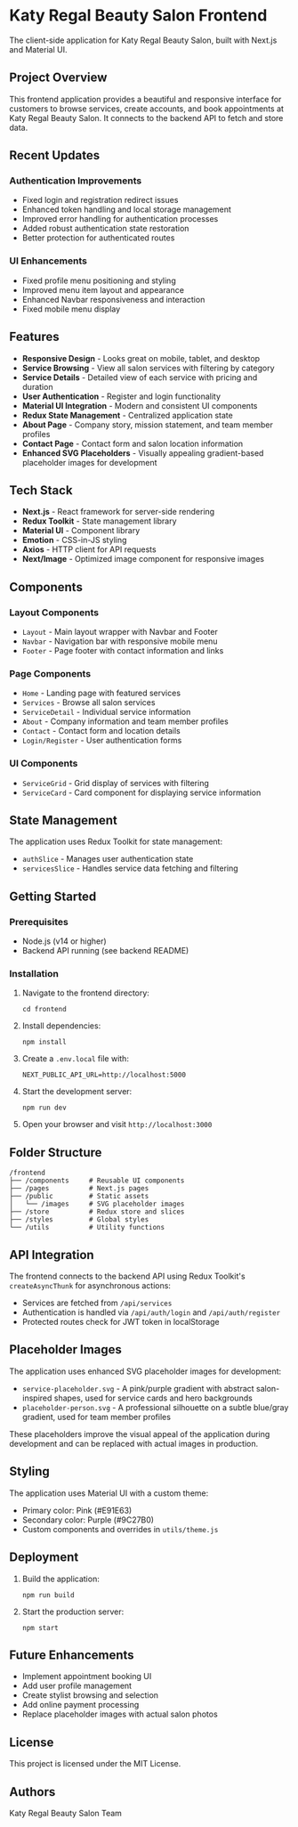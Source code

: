 # Katy Regal Beauty Salon Frontend

The client-side application for Katy Regal Beauty Salon, built with Next.js and Material UI.

## Project Overview

This frontend application provides a beautiful and responsive interface for customers to browse services, create accounts, and book appointments at Katy Regal Beauty Salon. It connects to the backend API to fetch and store data.

## Recent Updates

### Authentication Improvements
- Fixed login and registration redirect issues
- Enhanced token handling and local storage management
- Improved error handling for authentication processes
- Added robust authentication state restoration
- Better protection for authenticated routes

### UI Enhancements
- Fixed profile menu positioning and styling
- Improved menu item layout and appearance
- Enhanced Navbar responsiveness and interaction
- Fixed mobile menu display

## Features

- **Responsive Design** - Looks great on mobile, tablet, and desktop
- **Service Browsing** - View all salon services with filtering by category
- **Service Details** - Detailed view of each service with pricing and duration
- **User Authentication** - Register and login functionality
- **Material UI Integration** - Modern and consistent UI components
- **Redux State Management** - Centralized application state
- **About Page** - Company story, mission statement, and team member profiles
- **Contact Page** - Contact form and salon location information
- **Enhanced SVG Placeholders** - Visually appealing gradient-based placeholder images for development

## Tech Stack

- **Next.js** - React framework for server-side rendering
- **Redux Toolkit** - State management library
- **Material UI** - Component library
- **Emotion** - CSS-in-JS styling
- **Axios** - HTTP client for API requests
- **Next/Image** - Optimized image component for responsive images

## Components

### Layout Components
- `Layout` - Main layout wrapper with Navbar and Footer
- `Navbar` - Navigation bar with responsive mobile menu
- `Footer` - Page footer with contact information and links

### Page Components
- `Home` - Landing page with featured services
- `Services` - Browse all salon services
- `ServiceDetail` - Individual service information
- `About` - Company information and team member profiles
- `Contact` - Contact form and location details
- `Login/Register` - User authentication forms

### UI Components
- `ServiceGrid` - Grid display of services with filtering
- `ServiceCard` - Card component for displaying service information

## State Management

The application uses Redux Toolkit for state management:

- `authSlice` - Manages user authentication state
- `servicesSlice` - Handles service data fetching and filtering

## Getting Started

### Prerequisites
- Node.js (v14 or higher)
- Backend API running (see backend README)

### Installation
1. Navigate to the frontend directory:
   ```
   cd frontend
   ```
2. Install dependencies:
   ```
   npm install
   ```
3. Create a `.env.local` file with:
   ```
   NEXT_PUBLIC_API_URL=http://localhost:5000
   ```
4. Start the development server:
   ```
   npm run dev
   ```
5. Open your browser and visit `http://localhost:3000`

## Folder Structure

```
/frontend
├── /components     # Reusable UI components
├── /pages          # Next.js pages
├── /public         # Static assets
│   └── /images     # SVG placeholder images
├── /store          # Redux store and slices
├── /styles         # Global styles
└── /utils          # Utility functions
```

## API Integration

The frontend connects to the backend API using Redux Toolkit's `createAsyncThunk` for asynchronous actions:

- Services are fetched from `/api/services`
- Authentication is handled via `/api/auth/login` and `/api/auth/register`
- Protected routes check for JWT token in localStorage

## Placeholder Images

The application uses enhanced SVG placeholder images for development:

- `service-placeholder.svg` - A pink/purple gradient with abstract salon-inspired shapes, used for service cards and hero backgrounds
- `placeholder-person.svg` - A professional silhouette on a subtle blue/gray gradient, used for team member profiles

These placeholders improve the visual appeal of the application during development and can be replaced with actual images in production.

## Styling

The application uses Material UI with a custom theme:

- Primary color: Pink (#E91E63)
- Secondary color: Purple (#9C27B0)
- Custom components and overrides in `utils/theme.js`

## Deployment

1. Build the application:
   ```
   npm run build
   ```
2. Start the production server:
   ```
   npm start
   ```

## Future Enhancements

- Implement appointment booking UI
- Add user profile management
- Create stylist browsing and selection
- Add online payment processing
- Replace placeholder images with actual salon photos

## License

This project is licensed under the MIT License.

## Authors

Katy Regal Beauty Salon Team 